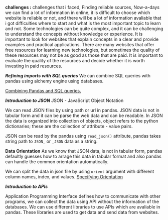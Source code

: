 **challenges :**
challenges that i faced,
Finding reliable sources, Now-a-days we can find a lot of information in online, it is difficult to choose which website is reliable or not, 
and there will be a lot of information avaliable that i got difficulties where to start and what is the most important topic to learn and not.
Some technologies can be quite complex, and it can be challenging to understand the concepts
without knowledge or experience. It is important to look for websites that explain concepts in a clear and provide examples and practical applications.
There are many websites that offer free resources for learning new technologies, but sometimes the quality of
these resources may not be as good as those that are paid. It is important to evaluate the quality of the resources and decide whether it 
is worth investing in paid resources.



***Refining imports with SQL queries***
We can combine SQL queries with pandas using alchemy engine using databases.

<a href="https://github.com/SaiMedipally/Software-Engineering/blob/main/Codes/sql_pandas">Combining Pandas and SQL queries.<a/>
  
  
  ***Introduction to JSON***
  JSON - JavaScript Object Notation
  
  We can read JSON files by using path or url in pandas.
  JSON data is not in tabular form and it can be parse the web data and can be readable. In JSON the data is organized into collection of objects, object refers to the python dictionaries; these are the collection of attribute - value pairs.
  
  JSON can be read by the pandas using ```read_json()``` attribute, pandas takes string path to ```JSON_``` or ```_JSON``` data as a string.
  
  **Data Orientation**
  As we know that JSON data, is not in tabular form, pandas defaultly guesses how to arrage this data in tabular format and also pandas can handle the common orientation automatically.
  
 We can split the data in json file by using ```orient``` argument with different column names, index, and values.
  <a href="https://github.com/SaiMedipally/Software-Engineering/blob/main/Codes/Orientation(JSON)"> Specifying Orientation </a>
 
  
  ***Introduction to APIs***
  
  
  Application Programming Interface defines how to communicate with other programs, we can collect the data using API without the information of the databases.
  We can use different libraries to use APIs which are avaliable in pandas.
  These libraries are used to get data and send data from websites.
  
  
  
